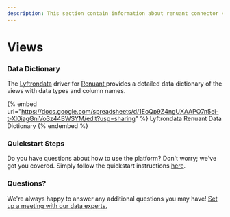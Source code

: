 ```yaml
---
description: This section contain information about renuant connector views information
---
```


# Views

### Data Dictionary

The [Lyftrondata](https://www.lyftrondata.com/) driver for [Renuant](https://www.lyftrondata.com/integration/Renuant/)[ ](https://www.lyftrondata.com/integration/renuant/)provides a detailed data dictionary of the views with data types and column names.

{% embed url="https://docs.google.com/spreadsheets/d/1EoQp9Z4ngUXAAPO7n5ei-t-Xl0iagGniVo3z44BWSYM/edit?usp=sharing" %}
Lyftrondata Renuant Data Dictionary
{% endembed %}

### Quickstart Steps

Do you have questions about how to use the platform? Don't worry; we've got you covered. Simply follow the quickstart instructions [here](../../../../quickstart-steps.md).

### Questions? <a href="#questions" id="questions"></a>

We're always happy to answer any additional questions you may have! [Set up a meeting with our data experts.](https://www.lyftrondata.com/book-a-meeting/)


